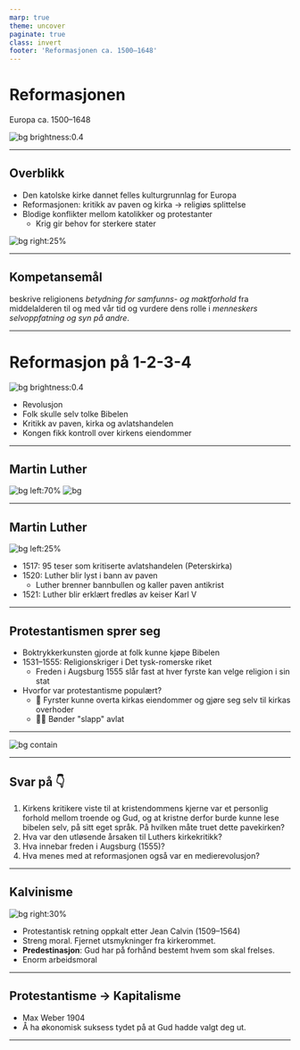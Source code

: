```yaml
---
marp: true
theme: uncover
paginate: true
class: invert
footer: 'Reformasjonen ca. 1500–1648'
---
```


# Reformasjonen
Europa ca. 1500–1648

![bg brightness:0.4](https://media.thegospelcoalition.org/static-blogs/justin-taylor/files/2010/10/Luther-nailing-theses-560x538.jpg)

---
## Overblikk
- Den katolske kirke dannet felles kulturgrunnlag for Europa
- Reformasjonen: kritikk av paven og kirka → religiøs splittelse
- Blodige konflikter mellom katolikker og protestanter
  - Krig gir behov for sterkere stater

![bg right:25%](https://cdn.britannica.com/59/158359-050-91791A4A/Lithograph-Martin-Luther-church.jpg)

---
## Kompetansemål
beskrive religionens *betydning for samfunns- og maktforhold* fra middelalderen til og med vår tid og vurdere dens rolle i *menneskers selvoppfatning og syn på andre*.

---
# <!--fit-->Reformasjon på 1-2-3-4

![bg brightness:0.4](https://media.snl.no/media/28577/article_topimage_Reformasjonen__2_.jpg)
- Revolusjon
- Folk skulle selv tolke Bibelen
- Kritikk av paven, kirka og avlatshandelen
- Kongen fikk kontroll over kirkens eiendommer

---
## Martin Luther
![bg left:70%](https://media.tacdn.com/media/attractions-splice-spp-674x446/0b/27/55/0c.jpg)
![bg](https://upload.wikimedia.org/wikipedia/commons/thumb/9/90/Lucas_Cranach_d.%C3%84._-_Martin_Luther%2C_1528_%28Veste_Coburg%29.jpg/1280px-Lucas_Cranach_d.%C3%84._-_Martin_Luther%2C_1528_%28Veste_Coburg%29.jpg)

<!--
- Vi regner [[Martin Luther]] som opphavsmannen til reformasjonen
- 100 år tidligere hadde John Wycliffe og Jan Hus satt spørsmålstegn ved hvordan Paven kunne være Guds stedfortreder på Jorda ettersom de observerte mye umoralsk livsførsel blant både prester, biskoper og paver. 
- Wycliffe og Hus ønsket at folk skulle lese Bibelen selv, og argumenterte for et mer personlig forhold til Gud. Hus ble brent på bålet som kjetter.
-->
---
## Martin Luther
![bg left:25%](https://upload.wikimedia.org/wikipedia/commons/thumb/9/90/Lucas_Cranach_d.%C3%84._-_Martin_Luther%2C_1528_%28Veste_Coburg%29.jpg/1280px-Lucas_Cranach_d.%C3%84._-_Martin_Luther%2C_1528_%28Veste_Coburg%29.jpg)

- 1517: 95 teser som kritiserte avlatshandelen (Peterskirka)
- 1520: Luther blir lyst i bann av paven
  - Luther brenner bannbullen og kaller paven antikrist
- 1521: Luther blir erklært fredløs av keiser Karl V



---
## Protestantismen sprer seg

- Boktrykkerkunsten gjorde at folk kunne kjøpe Bibelen
- 1531–1555: Religionskriger i Det tysk-romerske riket
  - Freden i Augsburg 1555 slår fast at hver fyrste kan velge religion i sin stat
- Hvorfor var protestantisme populært?
  - 🤴 Fyrster kunne overta kirkas eiendommer og gjøre seg selv til kirkas overhoder
  - 🧑‍🌾 Bønder "slapp" avlat
 

<!--

I [[Det tysk-romerske riket]] var det veldig mange småstater med hver sin småfyrste. Disse var igjen samlet under en keiser. Det var mange fyrster som nå så at de kunne overta store eiendommer fra Kirka dersom de støttet Luther. Det var også mange bønder som støttet Luther. Noen av disse var enda mer radikale enn Luther og krevde en omstrukturering av samfunnet hvor det ikke skulle være rike godseiere som eide all jorda. Luther mente at datidens samfunnssystem var gitt fra Gud, og at det ikke burde endres.

I [[Freden i Augsburg 1555]] ble det slått fast av hver fyrste skulle kunne bestemme religionen i sin egen stat. Den tysk-romerske keiseren forble katolsk, men mange stater, spesielt i nordvest, ble protestantiske.

-->
---
![bg contain](https://www.worldhistory.org/uploads/images/14972.png?v=1657918022)

---

## Svar på 👇

1. Kirkens kritikere viste til at kristendommens kjerne var et personlig forhold mellom troende og Gud, og at kristne derfor burde kunne lese bibelen selv, på sitt eget språk. På hvilken måte truet dette pavekirken? 
2. Hva var den utløsende årsaken til Luthers kirkekritikk? 
3. Hva innebar freden i Augsburg (1555)? 
4. Hva menes med at reformasjonen også var en medierevolusjon? 

---

## Kalvinisme

![bg right:30%](https://media.snl.no/media/61474/standard_John_Calvin_by_Holbein.png)
* Protestantisk retning oppkalt etter Jean Calvin (1509–1564)
* Streng moral. Fjernet utsmykninger fra kirkerommet.
* **Predestinasjon**: Gud har på forhånd bestemt hvem som skal frelses. 
* Enorm arbeidsmoral 

<!--
Kalvinisme er en protestantisk retning innen kristendommen som er oppkalt etter Jean Calvin. Sentrale trekk i kalvinismen er:
- *Predestinasjon*: Gud har på forhånd bestemt hvem som skal frelses. Ingenting du gjør på jorda kan endre dette.
- Enorm arbeidsmoral: kalvinister mente at rikdom og suksess i livet var gitt av Gud, rikdom var altså et tegn på at man forutbestemt til frelse. Ved å arbeide hardt kunne man derfor bevise at man kom til å bli frelst.

Kalvinismen (og kalvinistisk tankesett) spredte seg i nordvest-Europa, spesielt de nåværende BeNeLux-landene, nordvestlige deler av Tyskland og Frankrike, same Storbritannia. Arbeidsmoralen til kalvinister (og andre protestanter) blir ofte trukket fram som en av de viktigste årsakene til økonomisk vekst og den industrielle revolusjon i nordvest-Europa.
-->
---
## <!--fit-->Protestantisme → Kapitalisme

- Max Weber 1904
- Å ha økonomisk suksess tydet på at Gud hadde valgt deg ut.

---
